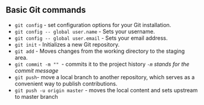 ## Basic Git commands
-  `git config` - set configuration options for your Git installation.
- `git config -- global user.name` - Sets your username.
- `git config -- global user.email` - Sets your email address.
- `git init` - Initializes a new Git repository.
- `git add` - Moves changes from the working directory to the staging area.
- `git commit -m "" `- commits it to the project history *`-m` stands for the commit message*
- `git push`- move a local branch to another repository, which serves as a convenient way to publish contributions.
- `git push -u origin master` - moves the local content and sets upstream to master branch